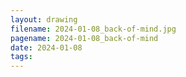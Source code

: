 ```yaml
---
layout: drawing
filename: 2024-01-08_back-of-mind.jpg
pagename: 2024-01-08_back-of-mind
date: 2024-01-08
tags:
---
```

